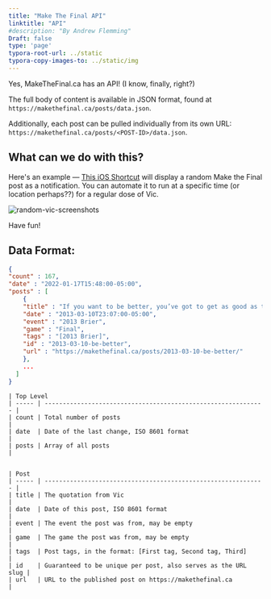 ```yaml
---
title: "Make The Final API"
linktitle: "API"
#description: "By Andrew Flemming"
Draft: false
type: 'page'
typora-root-url: ../static
typora-copy-images-to: ../static/img
---
```


Yes, MakeTheFinal.ca has an API! (I know, finally, right?) 

The full body of content is available in JSON format, found at `https://makethefinal.ca/posts/data.json`.

Additionally, each post can be pulled individually from its own URL: `https://makethefinal.ca/posts/<POST-ID>/data.json`.

## What can we do with this?

Here's an example — [This iOS Shortcut](https://www.icloud.com/shortcuts/fc2f169fd85c445cb62496f687073d1b) will display a random Make the Final post as a notification. You can automate it to run at a specific time (or location perhaps??) for a regular dose of Vic.

![random-vic-screenshots](/img/random-vic-screenshots.png)

Have fun!

## Data Format:

```json
{
"count" : 167,
"date" : "2022-01-17T15:48:00-05:00",
"posts" : [
	{
    "title" : "If you want to be better, you’ve got to get as good as they are",
    "date" : "2013-03-10T23:07:00-05:00",
    "event" : "2013 Brier",
    "game" : "Final",
    "tags" : "[2013 Brier]",
    "id" : "2013-03-10-be-better",
    "url" : "https://makethefinal.ca/posts/2013-03-10-be-better/"
	},
    ...
  ]
}
```

```
| Top Level
| ----- | ------------------------------------------------------------- |
| count | Total number of posts                                         |
| date  | Date of the last change, ISO 8601 format                      |
| posts | Array of all posts                                            |


| Post
| ----- | ------------------------------------------------------------- |
| title | The quotation from Vic                                        |
| date  | Date of this post, ISO 8601 format                            |
| event | The event the post was from, may be empty                     |
| game  | The game the post was from, may be empty                      |
| tags  | Post tags, in the format: [First tag, Second tag, Third]      |
| id    | Guaranteed to be unique per post, also serves as the URL slug |
| url   | URL to the published post on https://makethefinal.ca          |
```